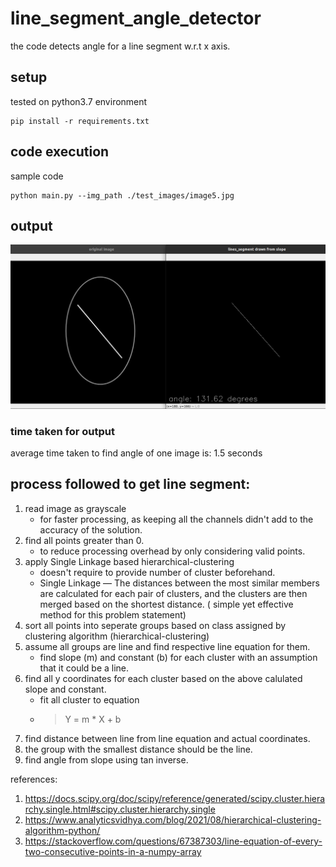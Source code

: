 # line_segment_angle_detector
the code detects angle for a line segment w.r.t x axis.

## setup
tested on python3.7 environment

```
pip install -r requirements.txt
```
## code execution
sample code 
```
python main.py --img_path ./test_images/image5.jpg
```
## output
![sample_img](https://github.com/humandotlearning/line_segment_angle_detector/blob/main/imgs/sample_output.png)

### time taken for output
average time taken to find angle of one image is: 1.5 seconds

## process followed to get line segment:
1. read image as grayscale 
    * for faster processing, as keeping all the channels didn't add to the accuracy of the solution.
2. find all points greater than 0.
    * to reduce processing overhead by only considering valid points.
3. apply Single Linkage based hierarchical-clustering
    * doesn't require to provide number of cluster beforehand.
    * Single Linkage — The distances between the most similar members are calculated for each pair of clusters, and the clusters are then merged based on the shortest distance. ( simple yet effective method for this problem statement)
4. sort all points into seperate groups based on class assigned by clustering algorithm (hierarchical-clustering)
5. assume all groups are line and find respective line equation for them.
    * find slope (m) and constant (b) for each cluster with an assumption that it could be a line.
6. find all y coordinates for each cluster based on the above calulated slope and constant.
    * fit all cluster to equation
    * > Y = m * X + b
7. find distance between line from line equation and actual coordinates.
8. the group with the smallest distance should be the line.
9. find angle from slope using tan inverse.


references:
1. https://docs.scipy.org/doc/scipy/reference/generated/scipy.cluster.hierarchy.single.html#scipy.cluster.hierarchy.single
2. https://www.analyticsvidhya.com/blog/2021/08/hierarchical-clustering-algorithm-python/ 
3. https://stackoverflow.com/questions/67387303/line-equation-of-every-two-consecutive-points-in-a-numpy-array

